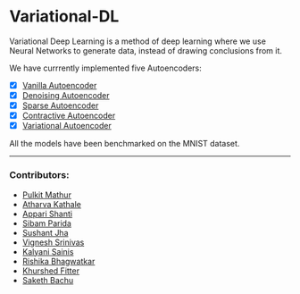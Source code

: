 # Variational-DL

Variational Deep Learning is a method of deep learning where we use Neural Networks to generate data, instead of drawing conclusions from it.

We have currrently implemented five Autoencoders:

- [x] [Vanilla Autoencoder](autoencoders/vanilla)
- [x] [Denoising Autoencoder](autoencoders/denoise)
- [x] [Sparse Autoencoder](autoencoders/sparse)
- [x] [Contractive Autoencoder](autoencoders/contractive)
- [x] [Variational Autoencoder](autoencoders/VAE)

All the models have been benchmarked on the MNIST dataset.

<hr />

### Contributors: 
* [Pulkit Mathur](https://github.com/mathurpulkit)
* [Atharva Kathale](https://github.com/Atharva-K12)
* [Appari Shanti](https://github.com/AppariShanti)
* [Sibam Parida](https://github.com/sibam23)
* [Sushant Jha](https://github.com/sushantjha78)
* [Vignesh Srinivas](https://github.com/vignesh-creator)
* [Kalyani Sainis](https://github.com/Kals-13)
* [Rishika Bhagwatkar](https://github.com/rishika2110)
* [Khurshed Fitter](https://github.com/GlazeDonuts)
* [Saketh Bachu](https://github.com/sakethbachu)
